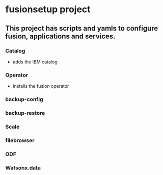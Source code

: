 # fusionsetup project
## This project has scripts and yamls to configure fusion, applications and services. 

### Catalog
- adds the IBM catalog

### Operator
- installs the fusion operator

### backup-config

### backup-restore

### Scale

### filebrowser

### ODF

### Watsonx.data

